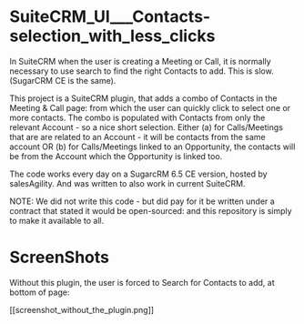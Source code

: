 # SuiteCRM_UI___Contacts-selection_with_less_clicks
In SuiteCRM when the user is creating a Meeting or Call, it is normally necessary to use search to find the right Contacts to add. This is slow. (SugarCRM CE is the same). 

This project is a SuiteCRM plugin, that adds a combo of Contacts in the Meeting &amp; Call page:  from which the user can quickly click to select one or more contacts.  The combo is populated with Contacts from only the relevant Account - so a nice short selection.  Either (a) for Calls/Meetings that are are related to an Account  - it will be contacts from the same account OR (b) for Calls/Meetings linked to an Opportunity, the contacts will be from the Account which the Opportunity is linked too.   

The code works every day on a SugarcRM 6.5 CE version, hosted by salesAgility. And was written to also work in current SuiteCRM.

NOTE:  We did not write this code - but did pay for it be written under a contract that stated it would be open-sourced:  and this repository is simply to make it available to all.

ScreenShots
===========


Without this plugin, the user is forced to Search for Contacts to add, at bottom of page:

[[screenshot_without_the_plugin.png]]

